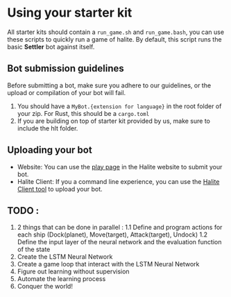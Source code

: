 # Using your starter kit

All starter kits should contain a `run_game.sh` and `run_game.bash`, you can use these scripts to quickly run a game of halite. By default, this script runs the basic __Settler__ bot against itself.

## Bot submission guidelines

Before submitting a bot, make sure you adhere to our guidelines, or the upload or compilation of your bot will fail.

1. You should have a `MyBot.{extension for language}` in the root folder of your zip. For Rust, this should be a `cargo.toml`
2. If you are building on top of starter kit provided by us, make sure to include the hlt folder.

## Uploading your bot

* Website: You can use the [play page](https://halite.io/play-programming-challenge) in the Halite website to submit your bot.
* Halite Client: If you a command line experience, you can use the [Halite Client tool](https://halite.io/learn-programming-challenge/halite-cli-and-tools/halite-client-tools) to upload your bot.

## TODO :
1. 2 things that can be done in parallel :
    1.1 Define and program actions for each ship (Dock(planet), Move(target), Attack(target), Undock)
    1.2 Define the input layer of the neural network and the evaluation function of the state
2. Create the LSTM Neural Network
3. Create a game loop that interact with the LSTM Neural Network
4. Figure out learning without supervision
5. Automate the learning process
6. Conquer the world!